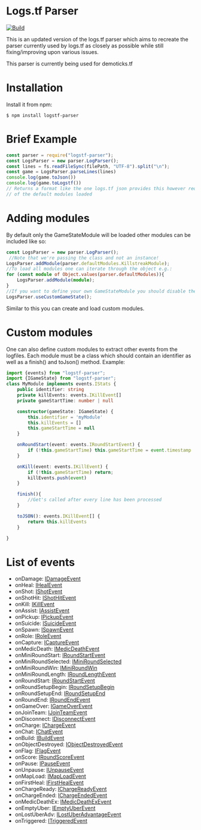 # Logs.tf Parser

[![Build](https://github.com/thebv/logstf-parser/actions/workflows/build.yml/badge.svg?branch=master)](https://github.com/thebv/logstf-parser/actions/workflows/build.yml)

This is an updated version of the logs.tf parser which aims to recreate the parser currently used by logs.tf as closely as possible while still fixing/improving upon various issues.

This parser is currently being used for demoticks.tf

# Installation

Install it from npm:

    $ npm install logstf-parser

# Brief Example
```ts
const parser = require("logstf-parser");
const LogsParser = new parser.LogParser();
const lines = fs.readFileSync(filePath, "UTF-8").split("\n");
const game = LogsParser.parseLines(lines) 
console.log(game.toJson())
console.log(game.toLogstf()) 
// Returns a format like the one logs.tf json provides this however requires one to have some
// of the default modules loaded
```
# Adding modules
By default only the GameStateModule will be loaded other modules can be included like so:
```ts
const LogsParser = new parser.LogParser();
 //Note that we're passing the class and not an instance!
LogsParser.addModule(parser.defaultModules.KillstreakModule);
//To load all modules one can iterate through the object e.g.:
for (const module of Object.values(parser.defaultModules)){
    LogsParser.addModule(module);
}
//If you want to define your own GameStateModule you should disable the provided one like this:
LogsParser.useCustomGameState();
```
Similar to this you can create and load custom modules.
# Custom modules
One can also define custom modules to extract other events from the logfiles.
Each module must be a class which should contain an identifier as well as a finish() and toJson() method.
Example:
```ts
import {events} from "logstf-parser";
import {IGameState} from "logstf-parser";
class MyModule implements events.IStats {
    public identifier: string
    private killEvents: events.IKillEvent[]
    private gameStartTime: number | null

    constructor(gameState: IGameState) {
        this.identifier = 'myModule'
        this.killEvents = []
        this.gameStartTime = null
    }

    onRoundStart(event: events.IRoundStartEvent) {
        if (!this.gameStartTime) this.gameStartTime = event.timestamp
    }

    onKill(event: events.IKillEvent) {
        if (!this.gameStartTime) return;
        killEvents.push(event)
    }

    finish(){
        //Get's called after every line has been processed
    }

    toJSON(): events.IKillEvent[] {
        return this.killEvents
    }

}
```
# List of events
- onDamage: [IDamageEvent](https://github.com/TheBv/logstf-parser/blob/master/events.ts#L91)
- onHeal: [IHealEvent](https://github.com/TheBv/logstf-parser/blob/master/events.ts#L100)
- onShot: [IShotEvent](https://github.com/TheBv/logstf-parser/blob/master/events.ts#L106)
- onShotHit: [IShotHitEvent](https://github.com/TheBv/logstf-parser/blob/master/events.ts#L111)
- onKill: [IKillEvent](https://github.com/TheBv/logstf-parser/blob/master/events.ts#L82)
- onAssist: [IAssistEvent](https://github.com/TheBv/logstf-parser/blob/master/events.ts#L116)
- onPickup: [IPickupEvent](https://github.com/TheBv/logstf-parser/blob/master/events.ts#L124)
- onSuicide: [ISuicideEvent](https://github.com/TheBv/logstf-parser/blob/master/events.ts#L136)
- onSpawn: [ISpawnEvent](https://github.com/TheBv/logstf-parser/blob/master/events.ts#L145)
- onRole: [IRoleEvent](https://github.com/TheBv/logstf-parser/blob/master/events.ts#L140)
- onCapture: [ICaptureEvent](https://github.com/TheBv/logstf-parser/blob/master/events.ts#L150)
- onMedicDeath: [IMedicDeathEvent](https://github.com/TheBv/logstf-parser/blob/master/events.ts#L158)
- onMiniRoundStart: [IRoundStartEvent](https://github.com/TheBv/logstf-parser/blob/master/events.ts#L173)
- onMiniRoundSelected: [IMiniRoundSelected](https://github.com/TheBv/logstf-parser/blob/master/events.ts#L169)
- onMiniRoundWin: [IMiniRoundWin](https://github.com/TheBv/logstf-parser/blob/master/events.ts#L180)
- onMiniRoundLength: [IRoundLengthEvent](https://github.com/TheBv/logstf-parser/blob/master/events.ts#L189)
- onRoundStart: [IRoundStartEvent](https://github.com/TheBv/logstf-parser/blob/master/events.ts#L173)
- onRoundSetupBegin: [IRoundSetupBegin](https://github.com/TheBv/logstf-parser/blob/master/events.ts#L185)
- onRoundSetupEnd: [IRoundSetupEnd](https://github.com/TheBv/logstf-parser/blob/master/events.ts#L187)
- onRoundEnd: [IRoundEndEvent](https://github.com/TheBv/logstf-parser/blob/master/events.ts#L175)
- onGameOver: [IGameOverEvent](https://github.com/TheBv/logstf-parser/blob/master/events.ts#L198)
- onJoinTeam: [IJoinTeamEvent](https://github.com/TheBv/logstf-parser/blob/master/events.ts#L202)
- onDisconnect: [IDisconnectEvent](https://github.com/TheBv/logstf-parser/blob/master/events.ts#L207)
- onCharge: [IChargeEvent](https://github.com/TheBv/logstf-parser/blob/master/events.ts#L212)
- onChat: [IChatEvent](https://github.com/TheBv/logstf-parser/blob/master/events.ts#L240)
- onBuild: [IBuildEvent](https://github.com/TheBv/logstf-parser/blob/master/events.ts#L245)
- onObjectDestroyed: [IObjectDestroyedEvent](https://github.com/TheBv/logstf-parser/blob/master/events.ts#L251)
- onFlag: [IFlagEvent](https://github.com/TheBv/logstf-parser/blob/master/events.ts#L130)
- onScore: [IRoundScoreEvent](https://github.com/TheBv/logstf-parser/blob/master/events.ts#L193)
- onPause: [IPauseEvent](https://github.com/TheBv/logstf-parser/blob/master/events.ts#L261)
- onUnpause: [IUnpauseEvent](https://github.com/TheBv/logstf-parser/blob/master/events.ts#L262)
- onMapLoad: [IMapLoadEvent](https://github.com/TheBv/logstf-parser/blob/master/events.ts#L263)
- onFirstHeal: [IFirstHealEvent](https://github.com/TheBv/logstf-parser/blob/master/events.ts#L217)
- onChargeReady: [IChargeReadyEvent](https://github.com/TheBv/logstf-parser/blob/master/events.ts#L222)
- onChargeEnded: [IChargeEndedEvent](https://github.com/TheBv/logstf-parser/blob/master/events.ts#L226)
- onMedicDeathEx: [IMedicDeathExEvent](https://github.com/TheBv/logstf-parser/blob/master/events.ts#L158)
- onEmptyUber: [IEmptyUberEvent](https://github.com/TheBv/logstf-parser/blob/master/events.ts#L231)
- onLostUberAdv: [ILostUberAdvantageEvent](https://github.com/TheBv/logstf-parser/blob/master/events.ts#L235)
- onTriggered: [ITriggeredEvent](https://github.com/TheBv/logstf-parser/blob/master/events.ts#L266)